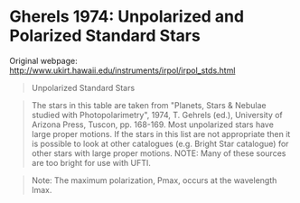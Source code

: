 # Gherels 1974: Unpolarized and Polarized Standard Stars

Original webpage: http://www.ukirt.hawaii.edu/instruments/irpol/irpol_stds.html

> Unpolarized Standard Stars

> The stars in this table are taken from "Planets, Stars & Nebulae studied with Photopolarimetry", 1974, T. Gehrels (ed.), University of Arizona Press, Tuscon, pp. 168-169. Most unpolarized stars have large proper motions. If the stars in this list are not appropriate then it is possible to look at other catalogues (e.g. Bright Star catalogue) for other stars with large proper motions. NOTE: Many of these sources are too bright for use with UFTI.

> Note: The maximum polarization, Pmax, occurs at the wavelength lmax.
